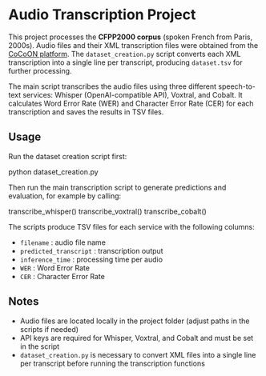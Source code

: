 # Audio Transcription Project

This project processes the **CFPP2000 corpus** (spoken French from Paris, 2000s). Audio files and their XML transcription files were obtained from the [CoCoON platform](https://cocoon.huma-num.fr). The `dataset_creation.py` script converts each XML transcription into a single line per transcript, producing `dataset.tsv` for further processing.

The main script transcribes the audio files using three different speech-to-text services: Whisper (OpenAI-compatible API), Voxtral, and Cobalt. It calculates Word Error Rate (WER) and Character Error Rate (CER) for each transcription and saves the results in TSV files.

## Usage

Run the dataset creation script first:

python dataset_creation.py

Then run the main transcription script to generate predictions and evaluation, for example by calling:

transcribe_whisper()
transcribe_voxtral()
transcribe_cobalt()

The scripts produce TSV files for each service with the following columns:
- `filename` : audio file name
- `predicted_transcript` : transcription output
- `inference_time` : processing time per audio
- `WER` : Word Error Rate
- `CER` : Character Error Rate

## Notes
- Audio files are located locally in the project folder (adjust paths in the scripts if needed)
- API keys are required for Whisper, Voxtral, and Cobalt and must be set in the script
- `dataset_creation.py` is necessary to convert XML files into a single line per transcript before running the transcription functions
